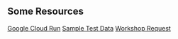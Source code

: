 ## Some Resources

[Google Cloud Run](https://cloud.run)
[Sample Test Data](http://eforexcel.com/wp/downloads-18-sample-csv-files-data-sets-for-testing-sales/)
[Workshop Request](qwinix.io/go-serverless)